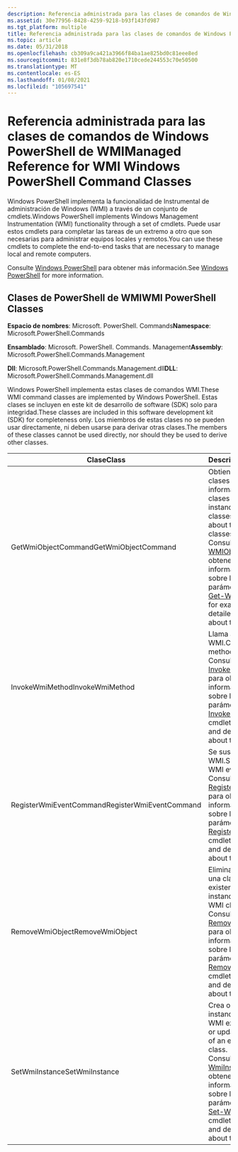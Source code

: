 ```yaml
---
description: Referencia administrada para las clases de comandos de Windows PowerShell de WMI
ms.assetid: 30e77956-8428-4259-9218-b93f143fd987
ms.tgt_platform: multiple
title: Referencia administrada para las clases de comandos de Windows PowerShell de WMI
ms.topic: article
ms.date: 05/31/2018
ms.openlocfilehash: cb309a9ca421a3966f84ba1ae825bd0c81eee8ed
ms.sourcegitcommit: 831e8f3db78ab820e1710cede244553c70e50500
ms.translationtype: MT
ms.contentlocale: es-ES
ms.lasthandoff: 01/08/2021
ms.locfileid: "105697541"
---
```

# <a name="managed-reference-for-wmi-windows-powershell-command-classes"></a><span data-ttu-id="fd31c-103">Referencia administrada para las clases de comandos de Windows PowerShell de WMI</span><span class="sxs-lookup"><span data-stu-id="fd31c-103">Managed Reference for WMI Windows PowerShell Command Classes</span></span>

<span data-ttu-id="fd31c-104">Windows PowerShell implementa la funcionalidad de Instrumental de administración de Windows (WMI) a través de un conjunto de cmdlets.</span><span class="sxs-lookup"><span data-stu-id="fd31c-104">Windows PowerShell implements Windows Management Instrumentation (WMI) functionality through a set of cmdlets.</span></span> <span data-ttu-id="fd31c-105">Puede usar estos cmdlets para completar las tareas de un extremo a otro que son necesarias para administrar equipos locales y remotos.</span><span class="sxs-lookup"><span data-stu-id="fd31c-105">You can use these cmdlets to complete the end-to-end tasks that are necessary to manage local and remote computers.</span></span>

<span data-ttu-id="fd31c-106">Consulte [Windows PowerShell](https://msdn.microsoft.com/library/dd835506(v=vs.85).aspx) para obtener más información.</span><span class="sxs-lookup"><span data-stu-id="fd31c-106">See [Windows PowerShell](https://msdn.microsoft.com/library/dd835506(v=vs.85).aspx) for more information.</span></span>

## <a name="wmi-powershell-classes"></a><span data-ttu-id="fd31c-107">Clases de PowerShell de WMI</span><span class="sxs-lookup"><span data-stu-id="fd31c-107">WMI PowerShell Classes</span></span>

<span data-ttu-id="fd31c-108">**Espacio de nombres**: Microsoft. PowerShell. Commands</span><span class="sxs-lookup"><span data-stu-id="fd31c-108">**Namespace**: Microsoft.PowerShell.Commands</span></span>

<span data-ttu-id="fd31c-109">**Ensamblado**: Microsoft. PowerShell. Commands. Management</span><span class="sxs-lookup"><span data-stu-id="fd31c-109">**Assembly**: Microsoft.PowerShell.Commands.Management</span></span>

<span data-ttu-id="fd31c-110">**Dll**: Microsoft.PowerShell.Commands.Management.dll</span><span class="sxs-lookup"><span data-stu-id="fd31c-110">**DLL**: Microsoft.PowerShell.Commands.Management.dll</span></span>

<span data-ttu-id="fd31c-111">Windows PowerShell implementa estas clases de comandos WMI.</span><span class="sxs-lookup"><span data-stu-id="fd31c-111">These WMI command classes are implemented by Windows PowerShell.</span></span> <span data-ttu-id="fd31c-112">Estas clases se incluyen en este kit de desarrollo de software (SDK) solo para integridad.</span><span class="sxs-lookup"><span data-stu-id="fd31c-112">These classes are included in this software development kit (SDK) for completeness only.</span></span> <span data-ttu-id="fd31c-113">Los miembros de estas clases no se pueden usar directamente, ni deben usarse para derivar otras clases.</span><span class="sxs-lookup"><span data-stu-id="fd31c-113">The members of these classes cannot be used directly, nor should they be used to derive other classes.</span></span>



| <span data-ttu-id="fd31c-114">Clase</span><span class="sxs-lookup"><span data-stu-id="fd31c-114">Class</span></span>                   | <span data-ttu-id="fd31c-115">Descripción</span><span class="sxs-lookup"><span data-stu-id="fd31c-115">Description</span></span>                                                                                                                                                                                                                                 |
|-------------------------|---------------------------------------------------------------------------------------------------------------------------------------------------------------------------------------------------------------------------------------------|
| <span data-ttu-id="fd31c-116">GetWmiObjectCommand</span><span class="sxs-lookup"><span data-stu-id="fd31c-116">GetWmiObjectCommand</span></span>     | <span data-ttu-id="fd31c-117">Obtiene instancias de clases WMI o información sobre las clases disponibles.</span><span class="sxs-lookup"><span data-stu-id="fd31c-117">Gets instances of WMI classes or information about the available classes.</span></span><br/> <span data-ttu-id="fd31c-118">Consulte el cmdlet [Get-WMIObject](/previous-versions//dd315295(v=technet.10)) para obtener ejemplos e información detallada sobre los parámetros.</span><span class="sxs-lookup"><span data-stu-id="fd31c-118">See the [Get-WmiObject](/previous-versions//dd315295(v=technet.10)) cmdlet for examples and detailed information about the parameters.</span></span><br/> |
| <span data-ttu-id="fd31c-119">InvokeWmiMethod</span><span class="sxs-lookup"><span data-stu-id="fd31c-119">InvokeWmiMethod</span></span>         | <span data-ttu-id="fd31c-120">Llama a los métodos de WMI.</span><span class="sxs-lookup"><span data-stu-id="fd31c-120">Calls WMI methods.</span></span><br/> <span data-ttu-id="fd31c-121">Consulte el cmdlet [Invoke-WmiMethod](/previous-versions//dd315300(v=technet.10)) para obtener ejemplos e información detallada sobre los parámetros.</span><span class="sxs-lookup"><span data-stu-id="fd31c-121">See the [Invoke-WmiMethod](/previous-versions//dd315300(v=technet.10)) cmdlet for examples and detailed information about the parameters.</span></span><br/>                                                     |
| <span data-ttu-id="fd31c-122">RegisterWmiEventCommand</span><span class="sxs-lookup"><span data-stu-id="fd31c-122">RegisterWmiEventCommand</span></span> | <span data-ttu-id="fd31c-123">Se suscribe a un evento WMI.</span><span class="sxs-lookup"><span data-stu-id="fd31c-123">Subscribes to a WMI event.</span></span><br/> <span data-ttu-id="fd31c-124">Consulte el cmdlet [Register-WmiEvent](/previous-versions//dd315242(v=technet.10)) para obtener ejemplos e información detallada sobre los parámetros.</span><span class="sxs-lookup"><span data-stu-id="fd31c-124">See the [Register-WmiEvent](/previous-versions//dd315242(v=technet.10)) cmdlet for examples and detailed information about the parameters.</span></span><br/>                                            |
| <span data-ttu-id="fd31c-125">RemoveWmiObject</span><span class="sxs-lookup"><span data-stu-id="fd31c-125">RemoveWmiObject</span></span>         | <span data-ttu-id="fd31c-126">Elimina una instancia de una clase WMI existente.</span><span class="sxs-lookup"><span data-stu-id="fd31c-126">Deletes an instance of an existing WMI class.</span></span><br/> <span data-ttu-id="fd31c-127">Consulte el cmdlet [Remove-WMIObject](/previous-versions//dd347605(v=technet.10)) para obtener ejemplos e información detallada sobre los parámetros.</span><span class="sxs-lookup"><span data-stu-id="fd31c-127">See the [Remove-WmiObject](/previous-versions//dd347605(v=technet.10)) cmdlet for examples and detailed information about the parameters.</span></span><br/>                          |
| <span data-ttu-id="fd31c-128">SetWmiInstance</span><span class="sxs-lookup"><span data-stu-id="fd31c-128">SetWmiInstance</span></span>          | <span data-ttu-id="fd31c-129">Crea o actualiza una instancia de una clase WMI existente.</span><span class="sxs-lookup"><span data-stu-id="fd31c-129">Creates or updates an instance of an existing WMI class.</span></span><br/> <span data-ttu-id="fd31c-130">Consulte el cmdlet [set-WmiInstance](/previous-versions//dd315391(v=technet.10)) para obtener ejemplos e información detallada sobre los parámetros.</span><span class="sxs-lookup"><span data-stu-id="fd31c-130">See the [Set-WmiInstance](/previous-versions//dd315391(v=technet.10)) cmdlet for examples and detailed information about the parameters.</span></span><br/>                |



 

 

